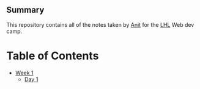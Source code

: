 ## Summary

This repository contains all of the notes taken by [Anit](https://github.com/kand5950) for the [LHL](https://www.lighthouselabs.ca/) Web dev camp.

# Table of Contents
* [Week 1](/Week_1/)
  * [Day 1](/Week_1/Day_1)